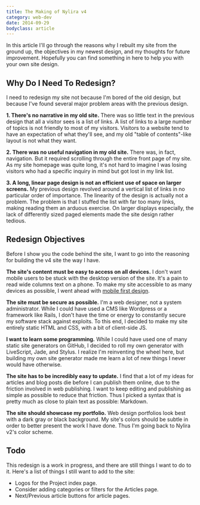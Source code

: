 ```yaml
---
title: The Making of Nylira v4
category: web-dev
date: 2014-09-29
bodyclass: article
---
```


In this article I'll go through the reasons why I rebuilt my site from the ground up, the objectives in my newest design, and my thoughts for future improvement. Hopefully you can find something in here to help you with your own site design.

## Why Do I Need To Redesign?

I need to redesign my site not because I'm bored of the old design, but because I've found several major problem areas with the previous design.

**1. There's no narrative in my old site.** There was so little text in the previous design that all a visitor sees is a list of links. A list of links to a large number of topics is not friendly to most of my visitors. Visitors to a website tend to have an expectation of what they'll see, and my old "table of contents"-like layout is not what they want.

**2. There was no useful navigation in my old site.** There was, in fact, navigation. But it required scrolling through the entire front page of my site. As my site homepage was quite long, it's not hard to imagine I was losing visitors who had a specific inquiry in mind but got lost in my link list.

**3. A long, linear page design is not an efficient use of space on larger screens.** My previous design revolved around a vertical list of links in no particular order of importance. The linearity of the design is actually not a problem. The problem is that I stuffed the list with far too many links, making reading them an arduous exercise. On larger displays especially, the lack of differently sized paged elements made the site design rather tedious.

## Redesign Objectives

Before I show you the code behind the site, I want to go into the reasoning for building the v4 site the way I have.

**The site's content must be easy to access on all devices.** I don't want mobile users to be stuck with the desktop version of the site. It's a pain to read wide columns text on a phone. To make my site accessible to as many devices as possible, I went ahead with [mobile first design](../mobile-first).

**The site must be secure as possible.** I'm a web designer, not a system administrator. While I could have used a CMS like Wordpress or a framework like Rails, I don't have the time or energy to constantly secure my software stack against exploits.  To this end, I decided to make my site entirely static HTML and CSS, with a bit of client-side JS.

**I want to learn some programming.** While I could have used one of many static site generators on GitHub, I decided to roll my own generator with LiveScript, Jade, and Stylus. I realize I'm reinventing the wheel here, but building my own site generator made me learn a lot of new things I never would have otherwise.

**The site has to be incredibly easy to update.** I find that a lot of my ideas for articles and blog posts die before I can publish them online, due to the friction involved in web publishing. I want to keep editing and publishing as simple as possible to reduce that friction. Thus I picked a syntax that is pretty much as close to plain text as possible: Markdown.

**The site should showcase my portfolio.** Web design portfolios look best with a dark gray or black background. My site's colors should be subtle in order to better present the work I have done. Thus I'm going back to Nylira v2's color scheme.

## Todo

This redesign is a work in progress, and there are still things I want to do to it. Here's a list of things I still want to add to the site:

* Logos for the Project index page.
* Consider adding categories or filters for the Articles page.
* Next/Previous article buttons for article pages.

